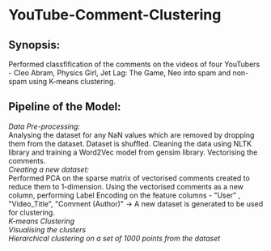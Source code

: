 # YouTube-Comment-Clustering
## Synopsis:
Performed classfification of the comments on the videos of four YouTubers - Cleo Abram, Physics Girl, Jet Lag: The Game, Neo into spam and non-spam using K-means clustering.
## Pipeline of the Model:
*Data Pre-processing:*  
Analysing the dataset for any NaN values which are removed by dropping them from the dataset. Dataset is shuffled. Cleaning the data using NLTK library and training a Word2Vec model from gensim library. Vectorising the comments.     
*Creating a new dataset:*  
Performed PCA on the sparse matrix of vectorised comments created to reduce them to 1-dimension. Using the vectorised comments as a new column, performing Label Encoding on the feature columns - "User" , "Video_Title", "Comment (Author)" -> A new dataset is generated to be used for clustering.   
*K-means Clustering*   
*Visualising the clusters*  
*Hierarchical clustering on a set of 1000 points from the dataset*  
